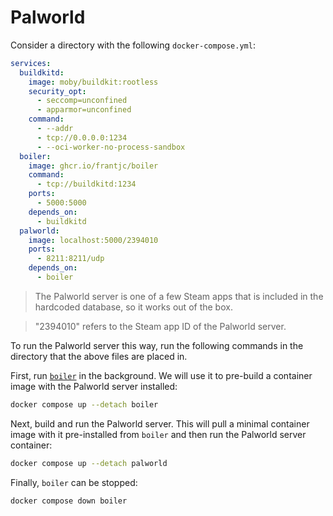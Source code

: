 # Palworld

Consider a directory with the following `docker-compose.yml`:

```yml
services:
  buildkitd:
    image: moby/buildkit:rootless
    security_opt:
      - seccomp=unconfined
      - apparmor=unconfined
    command:
      - --addr
      - tcp://0.0.0.0:1234
      - --oci-worker-no-process-sandbox
  boiler:
    image: ghcr.io/frantjc/boiler
    command:
      - tcp://buildkitd:1234
    ports:
      - 5000:5000
    depends_on:
      - buildkitd
  palworld:
    image: localhost:5000/2394010
    ports:
      - 8211:8211/udp
    depends_on:
      - boiler
```

> The Palworld server is one of a few Steam apps that is included in the hardcoded database, so it works out of the box.

> "2394010" refers to the Steam app ID of the Palworld server.

To run the Palworld server this way, run the following commands in the directory that the above files are placed in.

First, run [`boiler`](boiler.md) in the background. We will use it to pre-build a container image with the Palworld server installed:

```sh
docker compose up --detach boiler
```

Next, build and run the Palworld server. This will pull a minimal container image with it pre-installed from `boiler` and then run the Palworld server container:

```sh
docker compose up --detach palworld
```

Finally, `boiler` can be stopped:

```sh
docker compose down boiler
```
